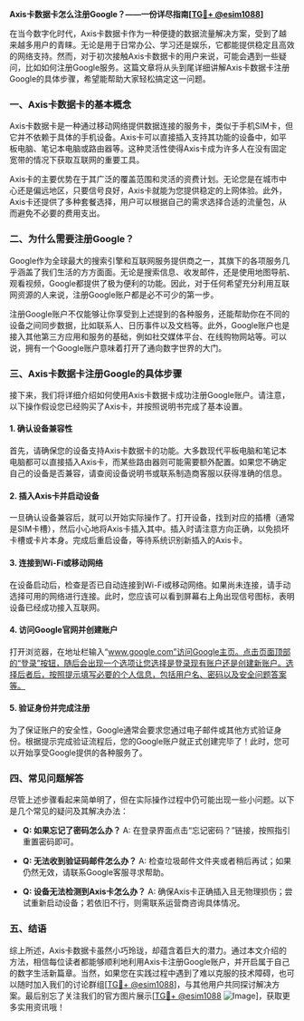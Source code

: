 **Axis卡数据卡怎么注册Google？——一份详尽指南[[TG💪+ @esim1088](https://t.me/s/esim1088)]**

在当今数字化时代，Axis卡数据卡作为一种便捷的数据流量解决方案，受到了越来越多用户的青睐。无论是用于日常办公、学习还是娱乐，它都能提供稳定且高效的网络支持。然而，对于初次接触Axis卡数据卡的用户来说，可能会遇到一些疑问，比如如何注册Google服务。这篇文章将从头到尾详细讲解Axis卡数据卡注册Google的具体步骤，希望能帮助大家轻松搞定这一问题。

### 一、Axis卡数据卡的基本概念

Axis卡数据卡是一种通过移动网络提供数据连接的服务卡，类似于手机SIM卡，但它并不依赖于具体的手机设备。Axis卡可以直接插入支持其功能的设备中，如平板电脑、笔记本电脑或路由器等。这种灵活性使得Axis卡成为许多人在没有固定宽带的情况下获取互联网的重要工具。

Axis卡的主要优势在于其广泛的覆盖范围和灵活的资费计划。无论您是在城市中心还是偏远地区，只要信号良好，Axis卡就能为您提供稳定的上网体验。此外，Axis卡还提供了多种套餐选择，用户可以根据自己的需求选择合适的流量包，从而避免不必要的费用支出。

### 二、为什么需要注册Google？

Google作为全球最大的搜索引擎和互联网服务提供商之一，其旗下的各项服务几乎涵盖了我们生活的方方面面。无论是搜索信息、收发邮件，还是使用地图导航、观看视频，Google都提供了极为便利的功能。因此，对于任何希望充分利用互联网资源的人来说，注册Google账户都是必不可少的第一步。

注册Google账户不仅能够让你享受到上述提到的各种服务，还能帮助你在不同的设备之间同步数据，比如联系人、日历事件以及文档等。此外，Google账户也是接入其他第三方应用和服务的基础，例如社交媒体平台、在线购物网站等。可以说，拥有一个Google账户意味着打开了通向数字世界的大门。

### 三、Axis卡数据卡注册Google的具体步骤

接下来，我们将详细介绍如何使用Axis卡数据卡成功注册Google账户。请注意，以下操作假设您已经购买了Axis卡，并按照说明书完成了基本设置。

#### 1. 确认设备兼容性

首先，请确保您的设备支持Axis卡数据卡的功能。大多数现代平板电脑和笔记本电脑都可以直接插入Axis卡，而某些路由器则可能需要额外配置。如果您不确定自己的设备是否兼容，请查阅设备说明书或联系制造商客服以获得准确的信息。

#### 2. 插入Axis卡并启动设备

一旦确认设备兼容后，就可以开始实际操作了。打开设备，找到对应的插槽（通常是SIM卡槽），然后小心地将Axis卡插入其中。插入时请注意方向正确，以免损坏卡槽或卡片本身。完成后重启设备，等待系统识别新插入的Axis卡。

#### 3. 连接到Wi-Fi或移动网络

在设备启动后，检查是否已自动连接到Wi-Fi或移动网络。如果尚未连接，请手动选择可用的网络进行连接。此时，您应该可以看到屏幕右上角出现信号图标，表明设备已经成功接入互联网。

#### 4. 访问Google官网并创建账户

打开浏览器，在地址栏输入“www.google.com”访问Google主页。点击页面顶部的“登录”按钮，随后会出现一个选项让您选择是登录现有账户还是创建新账户。选择后者后，按照提示填写必要的个人信息，包括用户名、密码以及安全问题答案等。

#### 5. 验证身份并完成注册

为了保证账户的安全性，Google通常会要求您通过电子邮件或其他方式验证身份。根据提示完成验证流程后，您的Google账户就正式创建完毕了！此时，您可以开始享受Google提供的各种服务了。

### 四、常见问题解答

尽管上述步骤看起来简单明了，但在实际操作过程中仍可能出现一些小问题。以下是几个常见的疑问及其解决办法：

- **Q: 如果忘记了密码怎么办？**
  A: 在登录界面点击“忘记密码？”链接，按照指引重置密码即可。

- **Q: 无法收到验证码邮件怎么办？**
  A: 检查垃圾邮件文件夹或者稍后再试；如果仍然无效，请联系Google客服寻求帮助。

- **Q: 设备无法检测到Axis卡怎么办？**
  A: 确保Axis卡正确插入且无物理损伤；尝试重新启动设备；若依旧不行，则需联系运营商咨询具体情况。

### 五、结语

综上所述，Axis卡数据卡虽然小巧玲珑，却蕴含着巨大的潜力。通过本文介绍的方法，相信每位读者都能够顺利地利用Axis卡注册Google账户，并开启属于自己的数字生活新篇章。当然，如果您在实践过程中遇到了难以克服的技术障碍，也可以随时加入我们的讨论群组[[TG💪+ @esim1088](https://t.me/s/esim1088)]，与其他用户共同探讨解决方案。最后别忘了关注我们的官方图片展示[[TG💪+ @esim1088](https://t.me/s/esim1088) ![Image](https://i.postimg.cc/4NQfJmqS/Snipaste-2025-05-13-00-14-12.png)]，获取更多实用资讯哦！